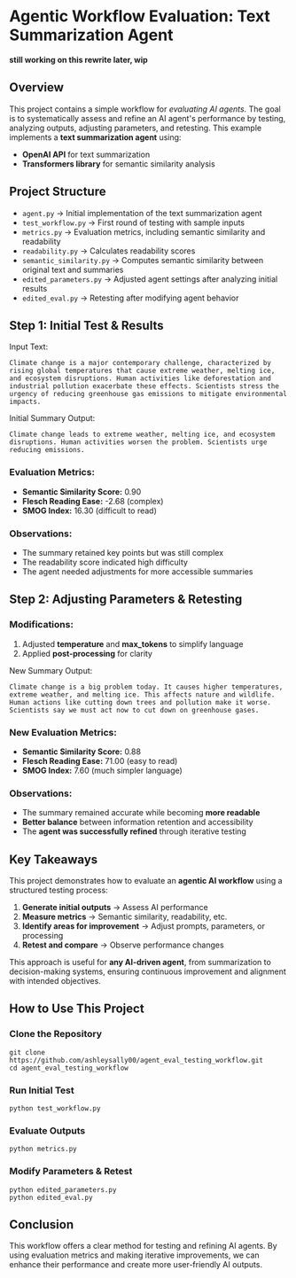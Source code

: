 
# Agentic Workflow Evaluation: Text Summarization Agent

**still working on this rewrite later, wip**

## Overview
This project contains a simple workflow for *evaluating AI agents.* The goal is to systematically assess and refine an AI agent's performance by testing, analyzing outputs, adjusting parameters, and retesting. This example implements a **text summarization agent** using:

* **OpenAI API** for text summarization
* **Transformers library** for semantic similarity analysis

## Project Structure
* `agent.py` → Initial implementation of the text summarization agent
* `test_workflow.py` → First round of testing with sample inputs
* `metrics.py` → Evaluation metrics, including semantic similarity and readability
* `readability.py` → Calculates readability scores
* `semantic_similarity.py` → Computes semantic similarity between original text and summaries
* `edited_parameters.py` → Adjusted agent settings after analyzing initial results
* `edited_eval.py` → Retesting after modifying agent behavior

## Step 1: Initial Test & Results

Input Text:
```
Climate change is a major contemporary challenge, characterized by rising global temperatures that cause extreme weather, melting ice, and ecosystem disruptions. Human activities like deforestation and industrial pollution exacerbate these effects. Scientists stress the urgency of reducing greenhouse gas emissions to mitigate environmental impacts.
```

Initial Summary Output:
```
Climate change leads to extreme weather, melting ice, and ecosystem disruptions. Human activities worsen the problem. Scientists urge reducing emissions.
```

### Evaluation Metrics:
* **Semantic Similarity Score:** 0.90
* **Flesch Reading Ease:** -2.68 (complex)
* **SMOG Index:** 16.30 (difficult to read)

### Observations:
* The summary retained key points but was still complex
* The readability score indicated high difficulty
* The agent needed adjustments for more accessible summaries

## Step 2: Adjusting Parameters & Retesting

### Modifications:
1. Adjusted **temperature** and **max_tokens** to simplify language
2. Applied **post-processing** for clarity

New Summary Output:
```
Climate change is a big problem today. It causes higher temperatures, extreme weather, and melting ice. This affects nature and wildlife. Human actions like cutting down trees and pollution make it worse. Scientists say we must act now to cut down on greenhouse gases.
```

### New Evaluation Metrics:
* **Semantic Similarity Score:** 0.88
* **Flesch Reading Ease:** 71.00 (easy to read)
* **SMOG Index:** 7.60 (much simpler language)

### Observations:
* The summary remained accurate while becoming **more readable**
* **Better balance** between information retention and accessibility
* The **agent was successfully refined** through iterative testing

## Key Takeaways
This project demonstrates how to evaluate an **agentic AI workflow** using a structured testing process:

1. **Generate initial outputs** → Assess AI performance
2. **Measure metrics** → Semantic similarity, readability, etc.
3. **Identify areas for improvement** → Adjust prompts, parameters, or processing
4. **Retest and compare** → Observe performance changes

This approach is useful for **any AI-driven agent**, from summarization to decision-making systems, ensuring continuous improvement and alignment with intended objectives.

## How to Use This Project

### Clone the Repository
```
git clone https://github.com/ashleysally00/agent_eval_testing_workflow.git
cd agent_eval_testing_workflow
```

### Run Initial Test
```
python test_workflow.py
```

### Evaluate Outputs
```
python metrics.py
```

### Modify Parameters & Retest
```
python edited_parameters.py
python edited_eval.py
```

## Conclusion

This workflow offers a clear method for testing and refining AI agents. By using evaluation metrics and making iterative improvements, we can enhance their performance and create more user-friendly AI outputs.
